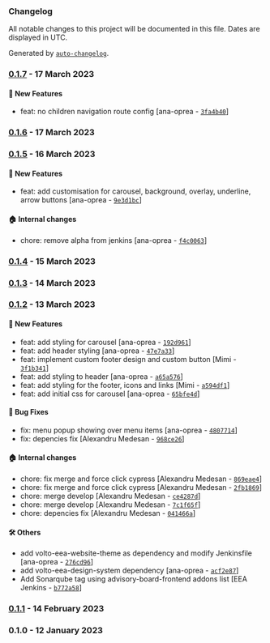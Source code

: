 ### Changelog

All notable changes to this project will be documented in this file. Dates are displayed in UTC.

Generated by [`auto-changelog`](https://github.com/CookPete/auto-changelog).

### [0.1.7](https://github.com/eea/volto-climate-advisory-board-policy/compare/0.1.6...0.1.7) - 17 March 2023

#### :rocket: New Features

- feat: no children navigation route config [ana-oprea - [`3fa4b40`](https://github.com/eea/volto-climate-advisory-board-policy/commit/3fa4b40d47ef320f3685f8e12e2267ddbd5d65f9)]

### [0.1.6](https://github.com/eea/volto-climate-advisory-board-policy/compare/0.1.5...0.1.6) - 17 March 2023

### [0.1.5](https://github.com/eea/volto-climate-advisory-board-policy/compare/0.1.4...0.1.5) - 16 March 2023

#### :rocket: New Features

- feat: add customisation for carousel, background, overlay, underline, arrow buttons [ana-oprea - [`9e3d1bc`](https://github.com/eea/volto-climate-advisory-board-policy/commit/9e3d1bc456c86c909629fef67fceb51f73a155d0)]

#### :house: Internal changes

- chore: remove alpha from jenkins [ana-oprea - [`f4c0063`](https://github.com/eea/volto-climate-advisory-board-policy/commit/f4c0063dfedde0ef10936e589e6ec795c0d5e88d)]

### [0.1.4](https://github.com/eea/volto-climate-advisory-board-policy/compare/0.1.3...0.1.4) - 15 March 2023

### [0.1.3](https://github.com/eea/volto-climate-advisory-board-policy/compare/0.1.2...0.1.3) - 14 March 2023

### [0.1.2](https://github.com/eea/volto-climate-advisory-board-policy/compare/0.1.1...0.1.2) - 13 March 2023

#### :rocket: New Features

- feat: add styling for carousel [ana-oprea - [`192d961`](https://github.com/eea/volto-climate-advisory-board-policy/commit/192d96170057a82d5de6734844fd95ddf299d67e)]
- feat: add header styling [ana-oprea - [`47e7a33`](https://github.com/eea/volto-climate-advisory-board-policy/commit/47e7a33f01d8c1a985f2032bcfd8c3210eb2abed)]
- feat: implement custom footer design and custom button [Mimi - [`3f1b341`](https://github.com/eea/volto-climate-advisory-board-policy/commit/3f1b341fa2515c263a841ed6d4e6e36801003dc5)]
- feat: add styling to header [ana-oprea - [`a65a576`](https://github.com/eea/volto-climate-advisory-board-policy/commit/a65a5762b4c20edd0c7970566ed618604557aee3)]
- feat: add styling for the footer, icons and links [Mimi - [`a594df1`](https://github.com/eea/volto-climate-advisory-board-policy/commit/a594df1a863b68079f09d160afa2cdba6955e4a1)]
- feat: add initial css for carousel [ana-oprea - [`65bfe4d`](https://github.com/eea/volto-climate-advisory-board-policy/commit/65bfe4d6185998150895b57b5465ed209ef04c51)]

#### :bug: Bug Fixes

- fix: menu popup showing over menu items [ana-oprea - [`4807714`](https://github.com/eea/volto-climate-advisory-board-policy/commit/4807714129d7aec98c43689b7fb5044815d0eea5)]
- fix: depencies fix [Alexandru Medesan - [`968ce26`](https://github.com/eea/volto-climate-advisory-board-policy/commit/968ce265370395657ae97f3835c3267002f96f69)]

#### :house: Internal changes

- chore: fix merge and force click cypress [Alexandru Medesan - [`869eae4`](https://github.com/eea/volto-climate-advisory-board-policy/commit/869eae452281810d03d78da12fd0f83e3363400c)]
- chore: fix merge and force click cypress [Alexandru Medesan - [`2fb1869`](https://github.com/eea/volto-climate-advisory-board-policy/commit/2fb186960ae3e65c91a5807546725d69aeaf14de)]
- chore: merge develop [Alexandru Medesan - [`ce4287d`](https://github.com/eea/volto-climate-advisory-board-policy/commit/ce4287dec32c5f3822ab04ddda1ca47f181d7394)]
- chore: merge develop [Alexandru Medesan - [`7c1f65f`](https://github.com/eea/volto-climate-advisory-board-policy/commit/7c1f65f79f96faae4d0833e14612ebf74e779746)]
- chore: depencies fix [Alexandru Medesan - [`041466a`](https://github.com/eea/volto-climate-advisory-board-policy/commit/041466a083752cfef17cca7e6da05212a5f32351)]

#### :hammer_and_wrench: Others

- add volto-eea-website-theme as dependency and modify Jenkinsfile [ana-oprea - [`276cd96`](https://github.com/eea/volto-climate-advisory-board-policy/commit/276cd96995367fd46b6efa8a56aaa820b4cd8b02)]
- add volto-eea-design-system dependency [ana-oprea - [`acf2e87`](https://github.com/eea/volto-climate-advisory-board-policy/commit/acf2e8749fd0eed669dcd382524a89f21e9a0ea9)]
- Add Sonarqube tag using advisory-board-frontend addons list [EEA Jenkins - [`b772a58`](https://github.com/eea/volto-climate-advisory-board-policy/commit/b772a58dfa332069be312bc83495d5a6fcf9cd94)]
### [0.1.1](https://github.com/eea/volto-climate-advisory-board-policy/compare/0.1.0...0.1.1) - 14 February 2023

### 0.1.0 - 12 January 2023
